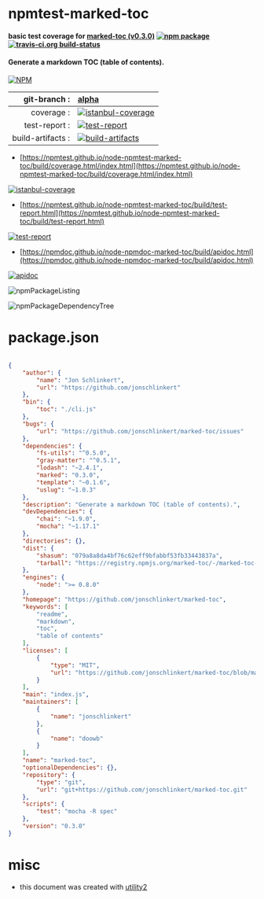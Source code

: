 # npmtest-marked-toc

#### basic test coverage for  [marked-toc (v0.3.0)](https://github.com/jonschlinkert/marked-toc)  [![npm package](https://img.shields.io/npm/v/npmtest-marked-toc.svg?style=flat-square)](https://www.npmjs.org/package/npmtest-marked-toc) [![travis-ci.org build-status](https://api.travis-ci.org/npmtest/node-npmtest-marked-toc.svg)](https://travis-ci.org/npmtest/node-npmtest-marked-toc)

#### Generate a markdown TOC (table of contents).

[![NPM](https://nodei.co/npm/marked-toc.png?downloads=true&downloadRank=true&stars=true)](https://www.npmjs.com/package/marked-toc)

| git-branch : | [alpha](https://github.com/npmtest/node-npmtest-marked-toc/tree/alpha)|
|--:|:--|
| coverage : | [![istanbul-coverage](https://npmtest.github.io/node-npmtest-marked-toc/build/coverage.badge.svg)](https://npmtest.github.io/node-npmtest-marked-toc/build/coverage.html/index.html)|
| test-report : | [![test-report](https://npmtest.github.io/node-npmtest-marked-toc/build/test-report.badge.svg)](https://npmtest.github.io/node-npmtest-marked-toc/build/test-report.html)|
| build-artifacts : | [![build-artifacts](https://npmtest.github.io/node-npmtest-marked-toc/glyphicons_144_folder_open.png)](https://github.com/npmtest/node-npmtest-marked-toc/tree/gh-pages/build)|

- [https://npmtest.github.io/node-npmtest-marked-toc/build/coverage.html/index.html](https://npmtest.github.io/node-npmtest-marked-toc/build/coverage.html/index.html)

[![istanbul-coverage](https://npmtest.github.io/node-npmtest-marked-toc/build/screenCapture.buildCi.browser.%252Ftmp%252Fbuild%252Fcoverage.lib.html.png)](https://npmtest.github.io/node-npmtest-marked-toc/build/coverage.html/index.html)

- [https://npmtest.github.io/node-npmtest-marked-toc/build/test-report.html](https://npmtest.github.io/node-npmtest-marked-toc/build/test-report.html)

[![test-report](https://npmtest.github.io/node-npmtest-marked-toc/build/screenCapture.buildCi.browser.%252Ftmp%252Fbuild%252Ftest-report.html.png)](https://npmtest.github.io/node-npmtest-marked-toc/build/test-report.html)

- [https://npmdoc.github.io/node-npmdoc-marked-toc/build/apidoc.html](https://npmdoc.github.io/node-npmdoc-marked-toc/build/apidoc.html)

[![apidoc](https://npmdoc.github.io/node-npmdoc-marked-toc/build/screenCapture.buildCi.browser.%252Ftmp%252Fbuild%252Fapidoc.html.png)](https://npmdoc.github.io/node-npmdoc-marked-toc/build/apidoc.html)

![npmPackageListing](https://npmtest.github.io/node-npmtest-marked-toc/build/screenCapture.npmPackageListing.svg)

![npmPackageDependencyTree](https://npmtest.github.io/node-npmtest-marked-toc/build/screenCapture.npmPackageDependencyTree.svg)



# package.json

```json

{
    "author": {
        "name": "Jon Schlinkert",
        "url": "https://github.com/jonschlinkert"
    },
    "bin": {
        "toc": "./cli.js"
    },
    "bugs": {
        "url": "https://github.com/jonschlinkert/marked-toc/issues"
    },
    "dependencies": {
        "fs-utils": "^0.5.0",
        "gray-matter": "^0.5.1",
        "lodash": "~2.4.1",
        "marked": "0.3.0",
        "template": "~0.1.6",
        "uslug": "~1.0.3"
    },
    "description": "Generate a markdown TOC (table of contents).",
    "devDependencies": {
        "chai": "~1.9.0",
        "mocha": "~1.17.1"
    },
    "directories": {},
    "dist": {
        "shasum": "079a8a8da4bf76c62eff9bfabbf53fb33443837a",
        "tarball": "https://registry.npmjs.org/marked-toc/-/marked-toc-0.3.0.tgz"
    },
    "engines": {
        "node": ">= 0.8.0"
    },
    "homepage": "https://github.com/jonschlinkert/marked-toc",
    "keywords": [
        "readme",
        "markdown",
        "toc",
        "table of contents"
    ],
    "licenses": [
        {
            "type": "MIT",
            "url": "https://github.com/jonschlinkert/marked-toc/blob/master/LICENSE-MIT"
        }
    ],
    "main": "index.js",
    "maintainers": [
        {
            "name": "jonschlinkert"
        },
        {
            "name": "doowb"
        }
    ],
    "name": "marked-toc",
    "optionalDependencies": {},
    "repository": {
        "type": "git",
        "url": "git+https://github.com/jonschlinkert/marked-toc.git"
    },
    "scripts": {
        "test": "mocha -R spec"
    },
    "version": "0.3.0"
}
```



# misc
- this document was created with [utility2](https://github.com/kaizhu256/node-utility2)
